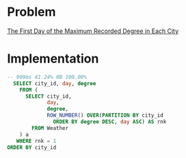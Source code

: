 # Problem

[The First Day of the Maximum Recorded Degree in Each City](https://leetcode.com/problems/the-first-day-of-the-maximum-recorded-degree-in-each-city/)

# Implementation

```sql
-- 909ms 41.24% 0B 100.00%
  SELECT city_id, day, degree
    FROM (
      SELECT city_id, 
             day, 
             degree,
             ROW_NUMBER() OVER(PARTITION BY city_id
               ORDER BY degree DESC, day ASC) AS rnk
        FROM Weather
    ) a
   WHERE rnk = 1
ORDER BY city_id
```
